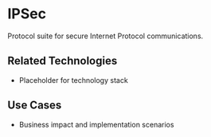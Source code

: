 # IPSec

Protocol suite for secure Internet Protocol communications.

## Related Technologies
- Placeholder for technology stack

## Use Cases
- Business impact and implementation scenarios
